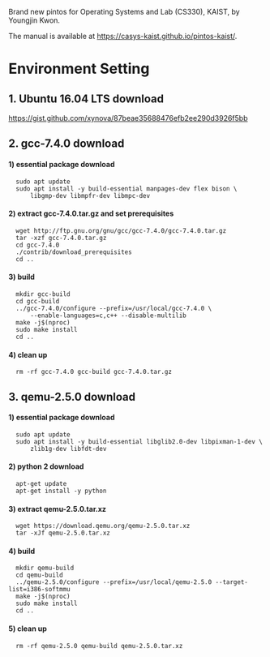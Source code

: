 Brand new pintos for Operating Systems and Lab (CS330), KAIST, by Youngjin Kwon.

The manual is available at https://casys-kaist.github.io/pintos-kaist/.

# Environment Setting
## 1. Ubuntu 16.04 LTS download
   https://gist.github.com/xynova/87beae35688476efb2ee290d3926f5bb
   
## 2. gcc-7.4.0 download
####   1) essential package download
      
      sudo apt update
      sudo apt install -y build-essential manpages-dev flex bison \
          libgmp-dev libmpfr-dev libmpc-dev
      

####   2) extract gcc-7.4.0.tar.gz and set prerequisites
      
      wget http://ftp.gnu.org/gnu/gcc/gcc-7.4.0/gcc-7.4.0.tar.gz
      tar -xzf gcc-7.4.0.tar.gz
      cd gcc-7.4.0
      ./contrib/download_prerequisites
      cd ..


####   3) build

      mkdir gcc-build
      cd gcc-build
      ../gcc-7.4.0/configure --prefix=/usr/local/gcc-7.4.0 \
          --enable-languages=c,c++ --disable-multilib
      make -j$(nproc)
      sudo make install
      cd ..

####   4) clean up

      rm -rf gcc-7.4.0 gcc-build gcc-7.4.0.tar.gz


## 3. qemu-2.5.0 download
####   1) essential package download

      sudo apt update
      sudo apt install -y build-essential libglib2.0-dev libpixman-1-dev \
          zlib1g-dev libfdt-dev

####   2) python 2 download

      apt-get update
      apt-get install -y python

      
####   3) extract qemu-2.5.0.tar.xz

      wget https://download.qemu.org/qemu-2.5.0.tar.xz
      tar -xJf qemu-2.5.0.tar.xz

      
####   4) build

      mkdir qemu-build
      cd qemu-build
      ../qemu-2.5.0/configure --prefix=/usr/local/qemu-2.5.0 --target-list=i386-softmmu
      make -j$(nproc)
      sudo make install
      cd ..

      
####   5) clean up

      rm -rf qemu-2.5.0 qemu-build qemu-2.5.0.tar.xz

      
